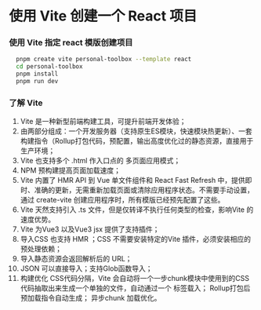 # 使用 Vite 创建一个 React 项目

### 使用 Vite 指定 react 模版创建项目
```bash
  pnpm create vite personal-toolbox --template react
  cd personal-toolbox
  pnpm install
  pnpm run dev

```
### 了解 Vite
1. Vite 是一种新型前端构建工具，可提升前端开发体验；
2. 由两部分组成：一个开发服务器（支持原生ES模块，快速模块热更新）、一套构建指令（Rollup打包代码，预配置，输出高度优化过的静态资源，直接用于生产环境；
3. Vite 也支持多个 .html 作入口点的 多页面应用模式；
4. NPM 预构建提高页面加载速度；
5. Vite 内置了 HMR API 到 Vue 单文件组件和 React Fast Refresh 中，提供即时、准确的更新，无需重新加载页面或清除应用程序状态。不需要手动设置，通过 create-vite 创建应用程序时，所有模版已经预先配置了这些。
6. Vite 天然支持引入 .ts 文件，但是仅转译不执行任何类型的检查，影响Vite 的速度优势。
7. Vite 为Vue3 以及Vue3 jsx 提供了支持插件；
8. 导入CSS 也支持 HMR ；CSS 不需要安装特定的Vite 插件，必须安装相应的预处理依赖；
9. 导入静态资源会返回解析后的 URL；
10. JSON 可以直接导入；支持Glob函数导入；
11. 构建优化
CSS代码分隔，Vite 会自动将一个一步chunk模块中使用到的CSS代码抽取出来生成一个单独的文件，自动通过一个 <link> 标签载入；
Rollup打包后预加载指令自动生成；
异步chunk 加载优化。


